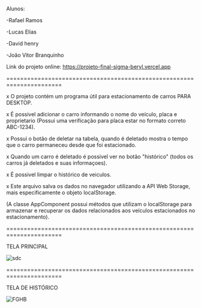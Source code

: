 Alunos:

-Rafael Ramos 

-Lucas Elias

-David henry

-João Vitor Branquinho 

Link do projeto online:
https://projeto-final-sigma-beryl.vercel.app

======================================================================

x O projeto contém um programa útil para estacionamento de carros PARA DESKTOP.

x É possivel adicionar o carro informando o nome do veículo, placa e proprietario (Possui uma verificação para placa estar no formato correto ABC-1234).

x Possui o botão de deletar na tabela, quando é deletado mostra o tempo que o carro permaneceu desde que foi estacionado.

x Quando um carro é deletado é possivel ver no botão "histórico" (todos os carros já deletados e suas informaçoes).

x É possivel limpar o histórico de veiculos.

x Este arquivo salva os dados no navegador utilizando a API Web Storage, mais especificamente o objeto localStorage.

(A classe AppComponent possui métodos que utilizam o localStorage para armazenar e recuperar os dados relacionados aos veículos estacionados no estacionamento).

======================================================================

TELA PRINCIPAL

![sdc](https://github.com/UniRVFasoft/EstacionaCar-Projeto-Final-/assets/106891602/f7842cf0-4ee3-43a6-994f-395a25074c0a)

======================================================================

TELA DE HISTÓRICO

![FGHB](https://github.com/UniRVFasoft/EstacionaCar-Projeto-Final-/assets/106891602/1f59ff68-b693-4884-b2d2-98f24b031a8d)



